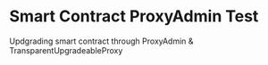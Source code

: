 # Smart Contract ProxyAdmin Test
 Updgrading smart contract through ProxyAdmin & TransparentUpgradeableProxy
